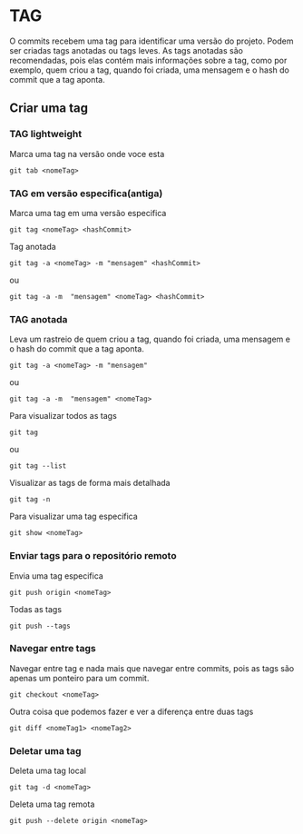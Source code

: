 # TAG

O commits recebem uma tag para identificar uma versão do projeto.
Podem ser criadas tags anotadas ou tags leves. As tags anotadas são recomendadas, pois elas contém mais informações sobre a tag, como por exemplo, quem criou a tag, quando foi criada, uma mensagem e o hash do commit que a tag aponta.

## Criar uma tag

### TAG lightweight

Marca uma tag na versão onde voce esta

```
git tab <nomeTag>
```

### TAG em versão especifica(antiga)

Marca uma tag em uma versão especifica

```
git tag <nomeTag> <hashCommit>
```

Tag anotada

```
git tag -a <nomeTag> -m "mensagem" <hashCommit>
```

ou

```
git tag -a -m  "mensagem" <nomeTag> <hashCommit>
```

### TAG anotada

Leva um rastreio de quem criou a tag, quando foi criada, uma mensagem e o hash do commit que a tag aponta.

```
git tag -a <nomeTag> -m "mensagem"
```

ou

```
git tag -a -m  "mensagem" <nomeTag>
```

Para visualizar todos as tags

```
git tag
```

ou

```
git tag --list
```

Visualizar as tags de forma mais detalhada

```
git tag -n
```

Para visualizar uma tag especifica

```
git show <nomeTag>
```

### Enviar tags para o repositório remoto

Envia uma tag especifica

```
git push origin <nomeTag>
```

Todas as tags

```
git push --tags
```

### Navegar entre tags
Navegar entre tag e nada mais que navegar entre commits, pois as tags são apenas um ponteiro para um commit.
```
git checkout <nomeTag>
```
Outra coisa que podemos fazer e ver a diferença entre duas tags
```
git diff <nomeTag1> <nomeTag2>
```

### Deletar uma tag
Deleta uma tag local
```
git tag -d <nomeTag>
```
Deleta uma tag remota
```
git push --delete origin <nomeTag>
```